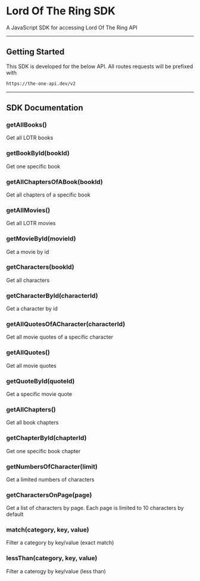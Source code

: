 # Lord Of The Ring SDK

A JavaScript SDK for accessing Lord Of The Ring API

<hr>

## Getting Started

This SDK is developed for the below API. All routes requests will be prefixed with

```sh
https://the-one-api.dev/v2
```

<hr>

## SDK Documentation

### getAllBooks()
Get all LOTR books

### getBookById(bookId)
Get one specific book

### getAllChaptersOfABook(bookId)
Get all chapters of a specific book

### getAllMovies()
Get all LOTR movies

### getMovieById(movieId)
Get a movie by id

### getCharacters(bookId)
Get all characters

### getCharacterById(characterId)
Get a character by id

### getAllQuotesOfACharacter(characterId)
Get all movie quotes of a specific character

### getAllQuotes()
Get all movie quotes

### getQuoteById(quoteId)
Get a specific movie quote

### getAllChapters()
Get all book chapters

### getChapterById(chapterId)
Get one specific book chapter

### getNumbersOfCharacter(limit)
Get a limited numbers of characters

### getCharactersOnPage(page)
Get a list of characters by page. Each page is limited to 10 characters by default

### match(category, key, value)
Filter a category by key/value (exact match)

### lessThan(category, key, value)
Filter a caterogy by key/value (less than)

